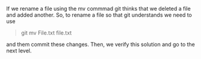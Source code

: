 If we rename a file using the mv commmad git thinks that we deleted a file and added another. So, to rename a file so that git understands we need to use 

> git mv File.txt file.txt

and them commit these changes. Then, we verify this solution and go to the next level.